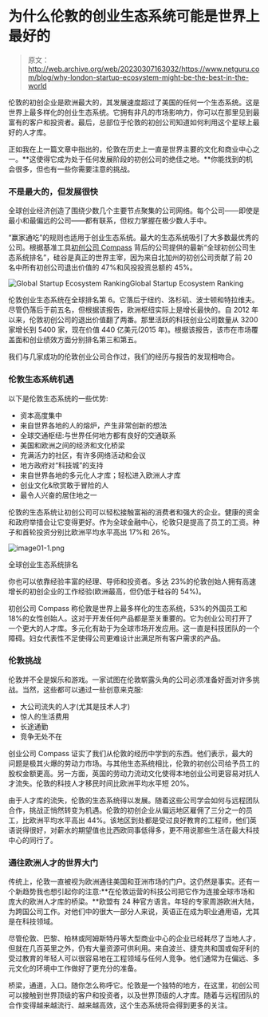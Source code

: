 # 为什么伦敦的创业生态系统可能是世界上最好的

> 原文：<http://web.archive.org/web/20230307163032/https://www.netguru.com/blog/why-london-startup-ecosystem-might-be-the-best-in-the-world>

 伦敦的初创企业是欧洲最大的，其发展速度超过了美国的任何一个生态系统。这是世界上最多样化的创业生态系统。它拥有非凡的市场影响力，你可以在那里见到最富有的客户和投资者。最后，总部位于伦敦的初创公司知道如何利用这个星球上最好的人才库。

正如我在上一篇文章中指出的，伦敦在历史上一直是世界主要的文化和商业中心之一。**这使得它成为处于任何发展阶段的初创公司的绝佳之地。**你能找到的机会很多，但也有一些你需要注意的挑战。

### 不是最大的，但发展很快

全球创业经济创造了围绕少数几个主要节点聚集的公司网络。每个公司——即使是最小和最偏远的公司——都有联系，但权力掌握在极少数人手中。

“赢家通吃”的规则也适用于创业生态系统。最大的生态系统吸引了大多数最优秀的公司。根据基准工具[初创公司 Compass](http://web.archive.org/web/20221007091550/http://compass.co/) 背后的公司提供的最新“全球初创公司生态系统排名”，硅谷是真正的世界主宰，因为来自北加州的初创公司贡献了前 20 名中所有初创公司退出价值的 47%和风投投资总额的 45%。

![Global Startup Ecosystem Ranking](img/fa2412d226608fb01d51cf2807b63735.png)Global Startup Ecosystem Ranking

伦敦创业生态系统在全球排名第 6。它落后于纽约、洛杉矶、波士顿和特拉维夫。尽管仍落后于前五名，但根据该报告，欧洲枢纽实际上是增长最快的。自 2012 年以来，伦敦初创公司的退出价值翻了两番。那里活跃的科技创业公司数量从 3200 家增长到 5400 家，现在价值 440 亿美元(2015 年)。根据该报告，该市在市场覆盖面和创业绩效方面分别排名第三和第五。

我们与几家成功的伦敦创业公司合作过，我们的经历与报告的发现相吻合。

### 伦敦生态系统机遇

以下是伦敦生态系统的一些优势:

*   资本高度集中
*   来自世界各地的人的熔炉，产生非常创新的想法
*   全球交通枢纽:与世界任何地方都有良好的交通联系
*   美国和欧洲之间的经济和文化桥梁
*   充满活力的社区，有许多网络活动和会议
*   地方政府对“科技城”的支持
*   来自世界各地的多元化人才库；轻松进入欧洲人才库
*   创业文化&欣赏敢于冒险的人
*   最令人兴奋的居住地之一

伦敦的生态系统让初创公司可以轻松接触富裕的消费者和强大的企业。健康的资金和政府举措会让它变得更好。作为全球金融中心，伦敦只是提高了员工的工资。种子和首轮投资分别比欧洲平均水平高出 17%和 26%。

![image01-1.png](img/7f466cdb2b467e14f050d3729c4c9b6b.png)

全球创业生态系统排名

你也可以依靠经验丰富的经理、导师和投资者。多达 23%的伦敦创始人拥有高速增长的初创企业的工作经验(欧洲最高，但仍低于硅谷的 54%)。

初创公司 Compass 称伦敦是世界上最多样化的生态系统，53%的外国员工和 18%的女性创始人。这对于开发任何产品都是至关重要的。它为创业公司打开了一个更大的人才库。多元化有助于为全球市场开发应用。这一直是科技团队的一个障碍。妇女代表性不足使得公司更难设计出满足所有客户需求的产品。

### 伦敦挑战

伦敦并不全是娱乐和游戏。一家试图在伦敦崭露头角的公司必须准备好面对许多挑战。当然，这些都可以通过一些创意来克服:

*   大公司流失的人才(尤其是技术人才)
*   惊人的生活费用
*   长途通勤
*   竞争无处不在

创业公司 Compass 证实了我们从伦敦的经历中学到的东西。他们表示，最大的问题是极其火爆的劳动力市场。与其他生态系统相比，伦敦的初创公司给予员工的股权金额更高。另一方面，英国的劳动力流动文化使得本地创业公司更容易对抗人才流失。伦敦的科技人才移民时间比欧洲平均水平短 20%。

由于人才库的流失，伦敦的生态系统得以发展。随着这些公司学会如何与远程团队合作，挑战正悄然转变为机遇。伦敦的初创企业从偏远地区雇佣了三分之一的员工，比欧洲平均水平高出 44%。该地区到处都是受过良好教育的工程师，他们英语说得很好，对薪水的期望值也比西欧同事低得多，更不用说那些生活在最大科技中心的同行了。

### 通往欧洲人才的世界大门

传统上，伦敦一直被视为欧洲通往美国和亚洲市场的门户。这仍然是事实。还有一个新趋势我也想引起你的注意:**在伦敦运营的科技公司把它作为连接全球市场和庞大的欧洲人才库的桥梁。**欧盟有 24 种官方语言。年轻的专家周游欧洲大陆，为跨国公司工作。对他们中的很大一部分人来说，英语正在成为职业通用语，尤其是在科技领域。

尽管伦敦、巴黎、柏林或阿姆斯特丹等大型商业中心的企业已经耗尽了当地人才，但就在几百英里之外，仍有大量资源可供利用。来自波兰、捷克共和国或匈牙利的受过教育的年轻人可以很容易地在工程领域与任何人竞争。他们通常为在偏远、多元文化的环境中工作做好了更充分的准备。

桥梁，通道，入口。随你怎么称呼它。伦敦是一个独特的地方，在这里，初创公司可以接触到世界顶级的客户和投资者，以及世界顶级的人才库。随着与远程团队的合作变得越来越流行、越来越高效，这个生态系统将会得到更多的关注。